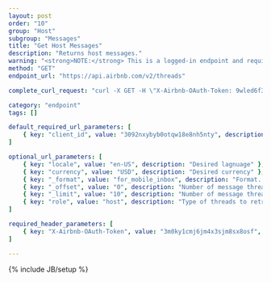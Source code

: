 ```yaml
---
layout: post
order: "10"
group: "Host"
subgroup: "Messages"
title: "Get Host Messages"
description: "Returns host messages."
warning: "<strong>NOTE:</strong> This is a logged-in endpoint and requires an <strong>access_token</strong>. See <a href=\"#login-by-email\">Login Endpoints.</a>"
method: "GET"
endpoint_url: "https://api.airbnb.com/v2/threads"

complete_curl_request: "curl -X GET -H \"X-Airbnb-OAuth-Token: 9wled6f39td9vksj280twe10w\" -d \"client_id=3092nxybyb0otqw18e8nh5nty\" -d \"locale=en-US\" -d \"currency=USD\" -d \"_format=for_mobile_inbox\" -d \"_limit=10\" -d \"_offset=0\" -d \"role=host\" https://api.airbnb.com/v2/threads"

category: "endpoint"
tags: []

default_required_url_parameters: [
	{ key: "client_id", value: "3092nxybyb0otqw18e8nh5nty", description: "API Key" }
]

optional_url_parameters: [
	{ key: "locale", value: "en-US", description: "Desired lagnuage" },
	{ key: "currency", value: "USD", description: "Desired currency" },
	{ key: "_format", value: "for_mobile_inbox", description: "Format.  Not sure what values this takes." },
	{ key: "_offset", value: "0", description: "Number of message threads to offset in search" },
	{ key: "_limit", value: "10", description: "Number of message threads to display at once" },
	{ key: "role", value: "host", description: "Type of threads to retrieve. \"guest\", \"host\", or don't include this param for both" }
]

required_header_parameters: [
	{ key: "X-Airbnb-OAuth-Token", value: "3m0ky1cmj6jm4x3sjm8sx8osf", description: "Airbnb auth token (from auth-ing with login endpoints)" }
]

---
```

{% include JB/setup %}
